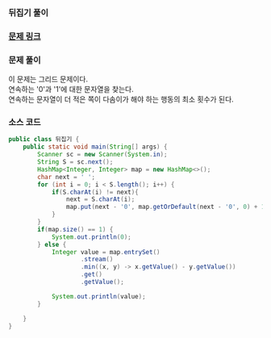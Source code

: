 ### 뒤집기 풀이

### [문제 링크](https://www.acmicpc.net/problem/1439)

### 문제 풀이
이 문제는 그리드 문제이다. </br>
연속하는 '0'과 '1'에 대한 문자열을 찾는다. </br>
연속하는 문자열이 더 적은 쪽이 다솜이가 해야 하는 행동의 최소 횟수가 된다.</br>

### 소스 코드
```java
public class 뒤집기 {
    public static void main(String[] args) {
        Scanner sc = new Scanner(System.in);
        String S = sc.next();
        HashMap<Integer, Integer> map = new HashMap<>();
        char next = ' ';
        for (int i = 0; i < S.length(); i++) {
            if(S.charAt(i) != next){
                next = S.charAt(i);
                map.put(next - '0', map.getOrDefault(next - '0', 0) + 1);
            }
        }
        if(map.size() == 1) {
            System.out.println(0);
        } else {
            Integer value = map.entrySet()
                    .stream()
                    .min((x, y) -> x.getValue() - y.getValue())
                    .get()
                    .getValue();

            System.out.println(value);
        }

    }
}

```